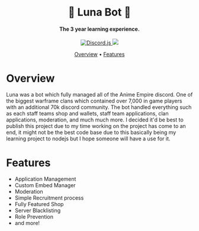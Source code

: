 <h1 align="center">
  <br>
  🔮 Luna Bot 🔮
  <br>
</h1>

<h4 align="center">The 3 year learning experience.</h4>

<p align="center">
  <a href="https://discord.js.org/#/">
    <img src="https://img.shields.io/badge/discord-js-blue.svg" alt="Discord.js">
  </a>
  <a href="https://opensource.org/licenses/MIT"> 
    <img src="https://img.shields.io/github/license/ZyC0R3/RitaBot.svg"> 
  </a>
</p>

<p align="center">
  <a href="#overview">Overview</a>
  •
  <a href="#features">Features</a>
</p>

# Overview

Luna was a bot which fully managed all of the Anime Empire discord. One of the biggest warframe clans which contained over 7,000 in game players with an additional 70k discord community. The bot handled everything such as each staff teams shop and wallets, staff team applications, clan applications, moderation, and much much more. I decided it'd be best to publish this project due to my time working on the project has come to an end, it might not be the best code base due to this basically being my learning project to nodejs but I hope someone will have a use for it.

# Features

- Application Management
- Custom Embed Manager
- Moderation
- Simple Recruitment process
- Fully Featured Shop
- Server Blacklisting
- Role Prevention
- and more!
